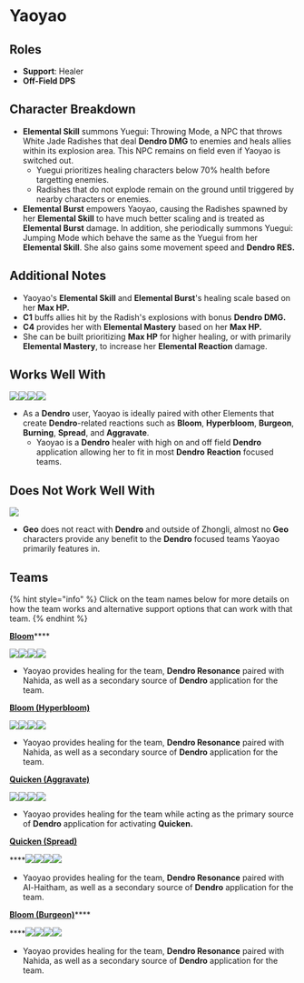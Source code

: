 # Yaoyao

## Roles

* **Support**: Healer
* **Off-Field DPS**

## Character Breakdown

* **Elemental Skill** summons Yuegui: Throwing Mode, a NPC that throws White Jade Radishes that deal **Dendro DMG** to enemies and heals allies within its explosion area. This NPC remains on field even if Yaoyao is switched out.
  * Yuegui prioritizes healing characters below 70% health before targetting enemies.
  * Radishes that do not explode remain on the ground until triggered by nearby characters or enemies.
* **Elemental Burst** empowers Yaoyao, causing the Radishes spawned by her **Elemental Skill** to have much better scaling and is treated as **Elemental Burst** damage. In addition, she periodically summons Yuegui: Jumping Mode which behave the same as the Yuegui from her **Elemental Skill**. She also gains some movement speed and **Dendro RES.**&#x20;

## Additional Notes&#x20;

* Yaoyao's **Elemental Skill** and **Elemental Burst**'s healing scale based on her **Max HP.**
* **C1** buffs allies hit by the Radish's explosions with bonus **Dendro DMG.**
* **C4** provides her with **Elemental Mastery** based on her **Max HP.**
* She can be built prioritizing **Max HP** for higher healing, or with primarily **Elemental Mastery**, to increase her **Elemental Reaction** damage.

## Works Well With

![](../../.gitbook/assets/ui\_icon\_dendro.webp)![](../../.gitbook/assets/ui\_icon\_hydro.webp)![](../../.gitbook/assets/ui\_icon\_electro.webp)![](../../.gitbook/assets/ui\_icon\_pyro.webp)

* As a **Dendro** user, Yaoyao is ideally paired with other Elements that create **Dendro**-related reactions such as **Bloom**, **Hyperbloom**, **Burgeon**, **Burning**, **Spread**, and **Aggravate**.&#x20;
  * Yaoyao is a **Dendro** healer with high on and off field **Dendro** application allowing her to fit in most **Dendro** **Reaction** focused teams.

## Does Not Work Well With

![](../../.gitbook/assets/ui\_icon\_geo.webp)

* **Geo** does not react with **Dendro** and outside of Zhongli, almost no **Geo** characters provide any benefit to the **Dendro** focused teams Yaoyao primarily features in.

## Teams

{% hint style="info" %}
Click on the team names below for more details on how the team works and alternative support options that can work with that team.
{% endhint %}

[**Bloom**](../../teams/anemo-1.md)****

![](../../.gitbook/assets/ui\_avataricon\_nilou.png)![](../../.gitbook/assets/ui\_avataricon\_nahida.png)![](../../.gitbook/assets/ui\_avataricon\_yelan.png)![](../../.gitbook/assets/ui\_avataricon\_yaoyao.png)

* Yaoyao provides healing for the team, **Dendro Resonance** paired with Nahida, as well as a secondary source of **Dendro** application for the team.

****[**Bloom (Hyperbloom)**](../../teams/bloom-hyperbloom.md)****

![](../../.gitbook/assets/ui\_avataricon\_fischl.png)![](../../.gitbook/assets/ui\_avataricon\_nahida.png)![](../../.gitbook/assets/ui\_avataricon\_xingqiu.png)![](../../.gitbook/assets/ui\_avataricon\_yaoyao.png)

* Yaoyao provides healing for the team, **Dendro Resonance** paired with Nahida, as well as a secondary source of **Dendro** application for the team.

[**Quicken (Aggravate)**](../../teams/quicken-aggravate.md)

![](../../.gitbook/assets/ui\_avataricon\_yae.png)![](../../.gitbook/assets/ui\_avataricon\_fischl.png)![](../../.gitbook/assets/ui\_avataricon\_kazuha.png)![](../../.gitbook/assets/ui\_avataricon\_yaoyao.png)

* Yaoyao provides healing for the team while acting as the primary source of **Dendro** application for activating **Quicken.**

****[**Quicken (Spread)**](../../teams/quicken-spread.md)****

****![](../../.gitbook/assets/ui\_avataricon\_alhaitham.png)![](../../.gitbook/assets/ui\_avataricon\_fischl.png)![](../../.gitbook/assets/ui\_avataricon\_beidou.png)![](../../.gitbook/assets/ui\_avataricon\_yaoyao.png)

* Yaoyao provides healing for the team, **Dendro Resonance** paired with Al-Haitham, as well as a secondary source of **Dendro** application for the team.

[**Bloom (Burgeon)**](../../teams/bloom-burgeon.md)****

****![](../../.gitbook/assets/ui\_avataricon\_nahida.png)![](../../.gitbook/assets/ui\_avataricon\_yelan.png)![](../../.gitbook/assets/ui\_avataricon\_thoma.png)![](../../.gitbook/assets/ui\_avataricon\_yaoyao.png)

* Yaoyao provides healing for the team, **Dendro Resonance** paired with Nahida, as well as a secondary source of **Dendro** application for the team.
